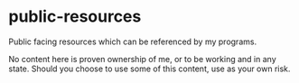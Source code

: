 # public-resources
Public facing resources which can be referenced by my programs.

No content here is proven ownership of me, or to be working and in any state. Should you choose to use some of this content, use as your own risk.
